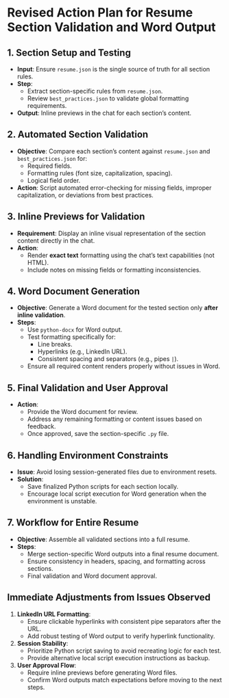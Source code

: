 # Revised Action Plan for Resume Section Validation and Word Output

## 1. Section Setup and Testing
- **Input**: Ensure `resume.json` is the single source of truth for all section rules.
- **Step**:
  - Extract section-specific rules from `resume.json`.
  - Review `best_practices.json` to validate global formatting requirements.
- **Output**: Inline previews in the chat for each section’s content.

## 2. Automated Section Validation
- **Objective**: Compare each section’s content against `resume.json` and `best_practices.json` for:
  - Required fields.
  - Formatting rules (font size, capitalization, spacing).
  - Logical field order.
- **Action**: Script automated error-checking for missing fields, improper capitalization, or deviations from best practices.

## 3. Inline Previews for Validation
- **Requirement**: Display an inline visual representation of the section content directly in the chat.
- **Action**:
  - Render **exact text** formatting using the chat’s text capabilities (not HTML).
  - Include notes on missing fields or formatting inconsistencies.

## 4. Word Document Generation
- **Objective**: Generate a Word document for the tested section only **after inline validation**.
- **Steps**:
  - Use `python-docx` for Word output.
  - Test formatting specifically for:
    - Line breaks.
    - Hyperlinks (e.g., LinkedIn URL).
    - Consistent spacing and separators (e.g., pipes `|`).
  - Ensure all required content renders properly without issues in Word.

## 5. Final Validation and User Approval
- **Action**:
  - Provide the Word document for review.
  - Address any remaining formatting or content issues based on feedback.
  - Once approved, save the section-specific `.py` file.

## 6. Handling Environment Constraints
- **Issue**: Avoid losing session-generated files due to environment resets.
- **Solution**:
  - Save finalized Python scripts for each section locally.
  - Encourage local script execution for Word generation when the environment is unstable.

## 7. Workflow for Entire Resume
- **Objective**: Assemble all validated sections into a full resume.
- **Steps**:
  - Merge section-specific Word outputs into a final resume document.
  - Ensure consistency in headers, spacing, and formatting across sections.
  - Final validation and Word document approval.

## Immediate Adjustments from Issues Observed
1. **LinkedIn URL Formatting**:
   - Ensure clickable hyperlinks with consistent pipe separators after the URL.
   - Add robust testing of Word output to verify hyperlink functionality.
2. **Session Stability**:
   - Prioritize Python script saving to avoid recreating logic for each test.
   - Provide alternative local script execution instructions as backup.
3. **User Approval Flow**:
   - Require inline previews before generating Word files.
   - Confirm Word outputs match expectations before moving to the next steps.
